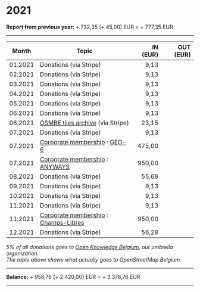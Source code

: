 # 2021

**Report from previous year:** + 732,35 (+ 45,00) EUR = + 777,35 EUR

---

| Month   | Topic                                          | IN (EUR) | OUT (EUR) |
| ------- | ---------------------------------------------- | -------: | --------: |
| 01.2021 | Donations (via Stripe)                         |     9,13 |           |
| 02.2021 | Donations (via Stripe)                         |     9,13 |           |
| 03.2021 | Donations (via Stripe)                         |     9,13 |           |
| 04.2021 | Donations (via Stripe)                         |     9,13 |           |
| 05.2021 | Donations (via Stripe)                         |     9,13 |           |
| 06.2021 | Donations (via Stripe)                         |     9,13 |           |
| 06.2021 | [OSMBE tiles archive][1] (via Stripe)          |    23,15 |           |
| 07.2021 | Donations (via Stripe)                         |     9,13 |           |
| 07.2021 | [Corporate membership][2] : [GEO-6][3]         |   475,00 |           |
| 07.2021 | [Corporate membership][2] : [ANYWAYS][4]       |   950,00 |           |
| 08.2021 | Donations (via Stripe)                         |    55,68 |           |
| 09.2021 | Donations (via Stripe)                         |     9,13 |           |
| 10.2021 | Donations (via Stripe)                         |     9,13 |           |
| 11.2021 | Donations (via Stripe)                         |     9,13 |           |
| 11.2021 | [Corporate membership][2] : [Champs-Libres][5] |   950,00 |           |
| 12.2021 | Donations (via Stripe)                         |    56,28 |           |

_5% of all donations goes to [Open Knowledge Belgium](https://openknowledge.be/), our umbrella organization.  
The table above shows what actually goes to OpenStreetMap Belgium._

---

**Balance:** + 958,76 (+ 2.420,00) EUR = + 3.378,76 EUR

---

[1]: https://tile.openstreetmap.be/
[2]: https://openstreetmap.be/en/support.html
[3]: https://geo6.be/
[4]: https://www.anyways.eu/
[5]: https://www.champs-libres.coop/
